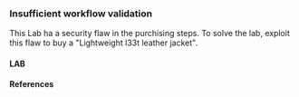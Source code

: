 ### Insufficient workflow validation
This Lab ha a security flaw in the purchising steps. To solve the lab, exploit this flaw to buy a "Lightweight l33t leather jacket". 
#### LAB
#### References
